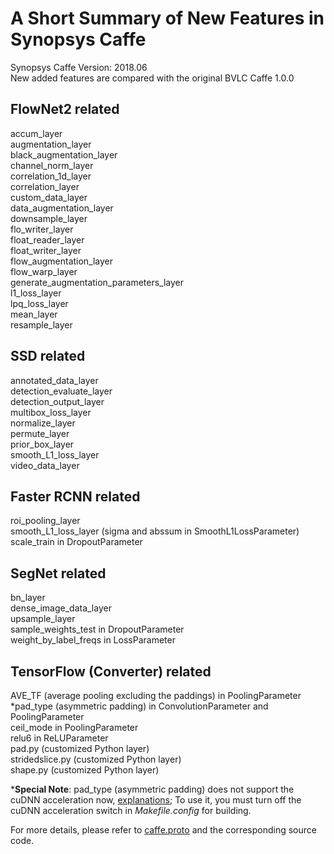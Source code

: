 A Short Summary of New Features in Synopsys Caffe
=================================================

Synopsys Caffe Version: 2018.06  
New added features are compared with the original BVLC Caffe 1.0.0

FlowNet2 related
----------------
accum_layer  
augmentation_layer  
black_augmentation_layer  
channel_norm_layer  
correlation_1d_layer  
correlation_layer  
custom_data_layer  
data_augmentation_layer  
downsample_layer  
flo_writer_layer  
float_reader_layer  
float_writer_layer  
flow_augmentation_layer  
flow_warp_layer  
generate_augmentation_parameters_layer  
l1_loss_layer  
lpq_loss_layer  
mean_layer  
resample_layer  

SSD related
-----------
annotated_data_layer    
detection_evaluate_layer  
detection_output_layer  
multibox_loss_layer  
normalize_layer  
permute_layer  
prior_box_layer  
smooth_L1_loss_layer  
video_data_layer  

Faster RCNN related
-------------------
roi_pooling_layer  
smooth_L1_loss_layer (sigma and abssum in SmoothL1LossParameter)  
scale_train in DropoutParameter  

SegNet related
--------------
bn_layer  
dense_image_data_layer  
upsample_layer  
sample_weights_test in DropoutParameter  
weight_by_label_freqs in LossParameter  

TensorFlow (Converter) related
------------------------------
AVE_TF (average pooling excluding the paddings) in PoolingParameter  
*pad_type (asymmetric padding) in ConvolutionParameter and PoolingParameter  
ceil_mode in PoolingParameter  
relu6 in ReLUParameter  
pad.py (customized Python layer)  
stridedslice.py (customized Python layer)  
shape.py (customized Python layer)  
  

***Special Note**: pad_type (asymmetric padding) does not support the cuDNN acceleration now, [explanations](https://github.com/foss-for-synopsys-dwc-arc-processors/synopsys-caffe/commit/b193bc72180a295ea9322837a9735cd72a552f7e#comments); To use it, you must turn off the cuDNN acceleration switch in *Makefile.config* for building.
  
  
For more details, please refer to [caffe.proto](https://github.com/foss-for-synopsys-dwc-arc-processors/synopsys-caffe/blob/master/src/caffe/proto/caffe.proto) and the corresponding source code.


